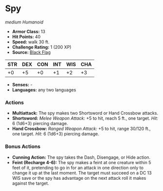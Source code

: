 # Spy

*medium* *Humanoid*

- **Armor Class:** 13
- **Hit Points:** 40 
- **Speed:** walk 30 ft.
- **Challenge Rating:** 1 (200 XP)
- **Source:** [Black Flag](https://koboldpress.com/kpstore/product/tovrpg-pg-mv/)

| STR | DEX | CON | INT | WIS | CHA |
| --- | --- | --- | --- | --- | --- |
| +0 | +5 | +0 | +1 | +2 | +3 |

- **Senses:** -
- **Languages:** any two languages

### Actions

- **Multiattack:** The spy makes two Shortsword or Hand Crossbow attacks.
- **Shortsword:** _Melee Weapon Attack:_ +5 to hit, reach 5 ft., one target. _Hit:_ 6 (1d6+3) piercing damage.
- **Hand Crossbow:** _Ranged Weapon Attack:_ +5 to hit, range 30/120 ft., one target. _Hit:_ 6 (1d6+3) piercing damage.

### Bonus Actions

- **Cunning Action:** The spy takes the Dash, Disengage, or Hide action.
- **Feint (Recharge 4-6):** The spy makes a feint at one creature within 5 feet of it, pretending to go in for an attack in one direction only to change it up at the last moment. The target must succeed on a DC 13 WIS save or the spy has advantage on the next attack roll it makes against the target.
